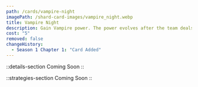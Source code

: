 ```yaml
---
path: /cards/vampire-night
imagePath: /shard-card-images/vampire_night.webp
title: Vampire Night
description: Gain Vampire power. The power evolves after the team deals enough damage.
cost: "5"
removed: false
changeHistory:
  - Season 1 Chapter 1: "Card Added"
---
```


::details-section
Coming Soon
::

::strategies-section
Coming Soon
::
